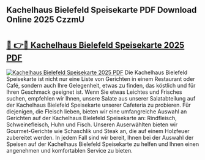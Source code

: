 ## Kachelhaus Bielefeld Speisekarte PDF Download Online 2025 CzzmU

# <h2><a href="http://gcaab6.nevu.top/?p=Kachelhaus+Bielefeld+Speisekarte">🔗 👉🔴 Kachelhaus Bielefeld Speisekarte 2025 PDF</a></h2>

[![Kachelhaus Bielefeld Speisekarte 2025 PDF](https://i.imgur.com/dBaPXMq.png)](http://gcaab6.nevu.top/?p=Kachelhaus+Bielefeld+Speisekarte)
Die Kachelhaus Bielefeld Speisekarte ist nicht nur eine Liste von Gerichten in einem Restaurant oder Café, sondern auch Ihre Gelegenheit, etwas zu finden, das köstlich und für Ihren Geschmack geeignet ist. Wenn Sie etwas Leichtes und Frisches suchen, empfehlen wir Ihnen, unsere Salate aus unserer Salatabteilung auf der Kachelhaus Bielefeld Speisekarte unserer Cafeteria zu probieren. Für diejenigen, die Fleisch lieben, bieten wir eine umfangreiche Auswahl an Gerichten auf der Kachelhaus Bielefeld Speisekarte an: Rindfleisch, Schweinefleisch, Huhn und Fisch. Unseren Auserwählten bieten wir Gourmet-Gerichte wie Schaschlik und Steak an, die auf einem Holzfeuer zubereitet werden. In jedem Fall sind wir bereit, Ihnen bei der Auswahl der Speisen auf der Kachelhaus Bielefeld Speisekarte zu helfen und Ihnen einen angenehmen und komfortablen Service zu bieten.
